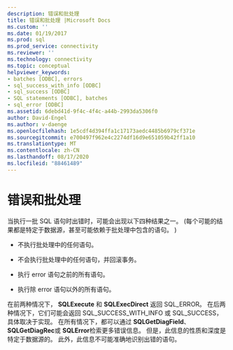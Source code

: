 ```yaml
---
description: 错误和批处理
title: 错误和批处理 |Microsoft Docs
ms.custom: ''
ms.date: 01/19/2017
ms.prod: sql
ms.prod_service: connectivity
ms.reviewer: ''
ms.technology: connectivity
ms.topic: conceptual
helpviewer_keywords:
- batches [ODBC], errors
- sql_success_with_info [ODBC]
- sql_success [ODBC]
- SQL statements [ODBC], batches
- sql_error [ODBC]
ms.assetid: 6debd41d-9f4c-4f4c-a44b-2993da5306f0
author: David-Engel
ms.author: v-daenge
ms.openlocfilehash: 1e5cdf4d394ffa1c17173aedc4485b6979cf371e
ms.sourcegitcommit: e700497f962e4c2274df16d9e651059b42ff1a10
ms.translationtype: MT
ms.contentlocale: zh-CN
ms.lasthandoff: 08/17/2020
ms.locfileid: "88461489"
---
```

# <a name="errors-and-batches"></a>错误和批处理
当执行一批 SQL 语句时出错时，可能会出现以下四种结果之一。  (每个可能的结果都是特定于数据源，甚至可能依赖于批处理中包含的语句。 )   
  
-   不执行批处理中的任何语句。  
  
-   不会执行批处理中的任何语句，并回滚事务。  
  
-   执行 error 语句之前的所有语句。  
  
-   执行除 error 语句以外的所有语句。  
  
 在前两种情况下， **SQLExecute** 和 **SQLExecDirect** 返回 SQL_ERROR。 在后两种情况下，它们可能会返回 SQL_SUCCESS_WITH_INFO 或 SQL_SUCCESS，具体取决于实现。 在所有情况下，都可以通过 **SQLGetDiagField**、 **SQLGetDiagRec**或 **SQLError**检索更多错误信息。 但是，此信息的性质和深度是特定于数据源的。 此外，此信息不可能准确地识别出错的语句。
